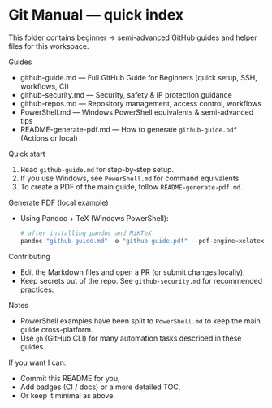 # Git Manual — quick index

This folder contains beginner → semi-advanced GitHub guides and helper files for this workspace.

Guides
- github-guide.md — Full GitHub Guide for Beginners (quick setup, SSH, workflows, CI)
- github-security.md — Security, safety & IP protection guidance
- github-repos.md — Repository management, access control, workflows
- PowerShell.md — Windows PowerShell equivalents & semi-advanced tips
- README-generate-pdf.md — How to generate `github-guide.pdf` (Actions or local)

Quick start
1. Read `github-guide.md` for step-by-step setup.
2. If you use Windows, see `PowerShell.md` for command equivalents.
3. To create a PDF of the main guide, follow `README-generate-pdf.md`.

Generate PDF (local example)
- Using Pandoc + TeX (Windows PowerShell):
  ```powershell
  # after installing pandoc and MiKTeX
  pandoc "github-guide.md" -o "github-guide.pdf" --pdf-engine=xelatex
  ```

Contributing
- Edit the Markdown files and open a PR (or submit changes locally).
- Keep secrets out of the repo. See `github-security.md` for recommended practices.

Notes
- PowerShell examples have been split to `PowerShell.md` to keep the main guide cross-platform.
- Use `gh` (GitHub CLI) for many automation tasks described in these guides.

If you want I can:
- Commit this README for you,
- Add badges (CI / docs) or a more detailed TOC,
- Or keep it minimal as above.